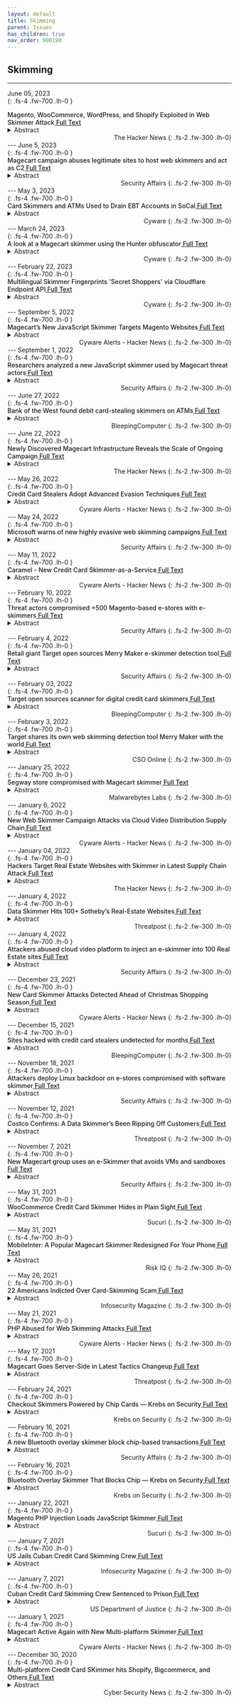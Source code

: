 ```yaml
---
layout: default
title: Skimming 
parent: Issues 
has_children: true
nav_order: 900190
---
```


## Skimming
---
June 05, 2023 <br>
{: .fs-4 .fw-700 .lh-0  }
<p style="font-weight:500; margin:0px" markdown="1">
Magento, WooCommerce, WordPress, and Shopify Exploited in Web Skimmer Attack<a href="https://thehackernews.com/2023/06/magento-woocommerce-wordpress-and.html"> Full Text</a>
</p>
<details>
  <summary>Abstract</summary>
Cybersecurity researchers have unearthed a new ongoing&nbsp; Magecart -style web skimmer campaign that's designed to steal personally identifiable information (PII) and credit card data from e-commerce websites. A noteworthy aspect that sets it apart from other Magecart campaigns is that the hijacked sites further serve as "makeshift" command-and-control (C2) servers, using the cover to facilitate the distribution of malicious code without the knowledge of the victim sites. Web security company Akamai said it identified victims of varying sizes in North America, Latin America, and Europe, potentially putting the personal data of thousands of site visitors at risk of being harvested and sold for illicit profits. "Attackers employ a number of evasion techniques during the campaign, including obfuscating [using] Base64 and masking the attack to resemble popular third-party services, such as Google Analytics or Google Tag Manager," Akamai security researcher Roman Lv
</details>
<div style="text-align: right" markdown="1">
The Hacker News
{: .fs-2 .fw-300 .lh-0}
</div>
---
June 5, 2023 <br>
{: .fs-4 .fw-700 .lh-0  }
<p style="font-weight:500; margin:0px" markdown="1">
Magecart campaign abuses legitimate sites to host web skimmers and act as C2<a href="https://securityaffairs.com/147061/breaking-news/magecart-campaign-abuses-legitimate-websites.html"> Full Text</a>
</p>
<details>
  <summary>Abstract</summary>
A new ongoing Magecart web skimmer campaign abuse legitimate websites to act as makeshift command and control (C2) servers.
Akamai researchers discovered a new ongoing Magecart web skimmer campaign aimed at stealing personally identifiable information...
</details>
<div style="text-align: right" markdown="1">
Security Affairs
{: .fs-2 .fw-300 .lh-0}
</div>
---
May 3, 2023 <br>
{: .fs-4 .fw-700 .lh-0  }
<p style="font-weight:500; margin:0px" markdown="1">
Card Skimmers and ATMs Used to Drain EBT Accounts in SoCal<a href="https://www.hackread.com/card-skimmers-atms-drain-ebt-accounts-socal/?&amp;web_view=true"> Full Text</a>
</p>
<details>
  <summary>Abstract</summary>
The suspects are accused of using card skimmers and ATMs to drain electronic benefit transfer (EBT) accounts, which are used to pay for food through the Supplemental Nutrition Assistance Program (SNAP).
</details>
<div style="text-align: right" markdown="1">
Cyware
{: .fs-2 .fw-300 .lh-0}
</div>
---
March 24, 2023 <br>
{: .fs-4 .fw-700 .lh-0  }
<p style="font-weight:500; margin:0px" markdown="1">
A look at a Magecart skimmer using the Hunter obfuscator<a href="https://www.malwarebytes.com/blog/threat-intelligence/2023/03/hunter-skimmer?&amp;web_view=true"> Full Text</a>
</p>
<details>
  <summary>Abstract</summary>
When a victim who is shopping at a compromised online store goes to the checkout page, there will be additional fields injected in the contact form that aren't normally there.
</details>
<div style="text-align: right" markdown="1">
Cyware
{: .fs-2 .fw-300 .lh-0}
</div>
---
February 22, 2023 <br>
{: .fs-4 .fw-700 .lh-0  }
<p style="font-weight:500; margin:0px" markdown="1">
Multilingual Skimmer Fingerprints 'Secret Shoppers' via Cloudflare Endpoint API<a href="https://www.malwarebytes.com/blog/threat-intelligence/2023/02/multilingual-skimmer-fingerprints-users-via-cloudflare-endpoint-api?&amp;web_view=true"> Full Text</a>
</p>
<details>
  <summary>Abstract</summary>
The skimmer uses iframes that are loaded if the current page is the checkout and if the browser's local storage does not include a font item (this is equivalent to using cookies to detect returning visitors).
</details>
<div style="text-align: right" markdown="1">
Cyware
{: .fs-2 .fw-300 .lh-0}
</div>
---
September 5, 2022 <br>
{: .fs-4 .fw-700 .lh-0  }
<p style="font-weight:500; margin:0px" markdown="1">
Magecart’s New JavaScript Skimmer Targets Magento Websites<a href="https://cyware.com/news/magecarts-new-javascript-skimmer-targets-magento-websites-e2b125fc"> Full Text</a>
</p>
<details>
  <summary>Abstract</summary>
Cyble researchers spotted and analyzed a new JavaScript skimmer used by the Magecart threat group to target Magento e-commerce sites and steal payment data.&nbsp;The malicious JS code is loaded with standard skimmer anti-detection features. Magento e-commerce site owners should deploy the right too ... Read More
</details>
<div style="text-align: right" markdown="1">
Cyware Alerts - Hacker News
{: .fs-2 .fw-300 .lh-0}
</div>
---
September 1, 2022 <br>
{: .fs-4 .fw-700 .lh-0  }
<p style="font-weight:500; margin:0px" markdown="1">
Researchers analyzed a new JavaScript skimmer used by Magecart threat actors<a href="https://securityaffairs.co/wordpress/135177/cyber-crime/javascript-skimmer-magecart.html"> Full Text</a>
</p>
<details>
  <summary>Abstract</summary>
Researchers from Cyble analyzed a new, highly evasive JavaScript skimmer used by Magecart threat actors.



Cyble Research &amp; Intelligence Labs started its investigation after seeing a post on Twitter&nbsp;a new JavaScript skimmer developed by the Magecart...
</details>
<div style="text-align: right" markdown="1">
Security Affairs
{: .fs-2 .fw-300 .lh-0}
</div>
---
June 27, 2022 <br>
{: .fs-4 .fw-700 .lh-0  }
<p style="font-weight:500; margin:0px" markdown="1">
Bank of the West found debit card-stealing skimmers on ATMs<a href="https://www.bleepingcomputer.com/news/security/bank-of-the-west-found-debit-card-stealing-skimmers-on-atms/"> Full Text</a>
</p>
<details>
  <summary>Abstract</summary>
The Bank of the West is warning customers&nbsp;that their debit card numbers and PINs have been stolen by skimmers installed on several of the bank's ATMs.
</details>
<div style="text-align: right" markdown="1">
BleepingComputer
{: .fs-2 .fw-300 .lh-0}
</div>
---
June 22, 2022 <br>
{: .fs-4 .fw-700 .lh-0  }
<p style="font-weight:500; margin:0px" markdown="1">
Newly Discovered Magecart Infrastructure Reveals the Scale of Ongoing Campaign<a href="https://thehackernews.com/2022/06/newly-discovered-magecart.html"> Full Text</a>
</p>
<details>
  <summary>Abstract</summary>
A newly discovered Magecart skimming campaign has its roots in a previous attack activity going all the way back to November 2021.  To that end, it has come to light that&nbsp; two &nbsp; malware &nbsp;domains identified as hosting credit card skimmer code — "scanalytic[.]org" and "js.staticounter[.]net" — are part of a broader infrastructure used to carry out the intrusions, Malwarebytes said in a Tuesday analysis.  "We were able to connect these two domains with a&nbsp; previous campaign from November 2021 &nbsp;which was the first instance to our knowledge of a skimmer checking for the use of virtual machines," Jérôme Segura&nbsp; said . "However, both of them are now devoid of VM detection code. It's unclear why the threat actors removed it, unless perhaps it caused more issues than benefits."   The earliest evidence of the campaign's activity, based on the additional domains uncovered, suggests it dates back to at least May 2020.  Magecart &nbsp;refers to a cybercrim
</details>
<div style="text-align: right" markdown="1">
The Hacker News
{: .fs-2 .fw-300 .lh-0}
</div>
---
May 26, 2022 <br>
{: .fs-4 .fw-700 .lh-0  }
<p style="font-weight:500; margin:0px" markdown="1">
Credit Card Stealers Adopt Advanced Evasion Techniques<a href="https://cyware.com/news/credit-card-stealers-adopt-advanced-evasion-techniques-f401c33f"> Full Text</a>
</p>
<details>
  <summary>Abstract</summary>
Microsoft found that scammers are using image files with a hidden malicious PHP script to manipulate e-commerce checkout pages and capture payment card details in their latest attack campaigns. The attackers are obfuscating their code snippets, injecting them into image files, and masquerading as w ...
    Read More
</details>
<div style="text-align: right" markdown="1">
Cyware Alerts - Hacker News
{: .fs-2 .fw-300 .lh-0}
</div>
---
May 24, 2022 <br>
{: .fs-4 .fw-700 .lh-0  }
<p style="font-weight:500; margin:0px" markdown="1">
Microsoft warns of new highly evasive web skimming campaigns<a href="https://securityaffairs.co/wordpress/131625/hacking/web-skimming-attacks.html"> Full Text</a>
</p>
<details>
  <summary>Abstract</summary>
Threat actors behind web skimming campaigns are using malicious JavaScript to mimic Google Analytics and Meta Pixel scripts to avoid detection.



Microsoft security researchers recently observed web skimming campaigns that used multiple obfuscation...
</details>
<div style="text-align: right" markdown="1">
Security Affairs
{: .fs-2 .fw-300 .lh-0}
</div>
---
May 11, 2022 <br>
{: .fs-4 .fw-700 .lh-0  }
<p style="font-weight:500; margin:0px" markdown="1">
Caramel - New Credit Card Skimmer-as-a-Service<a href="https://cyware.com/news/caramel-new-credit-card-skimmer-as-a-service-4c3e6798"> Full Text</a>
</p>
<details>
  <summary>Abstract</summary>
A new credit card stealing service, called Caramel, is growing in popularity. Launched by a Russian cybercrime organization named CaramelCorp, the skimmer-as-a-service can allow any low-skilled threat actors to get started with financial fraud.&nbsp;
</details>
<div style="text-align: right" markdown="1">
Cyware Alerts - Hacker News
{: .fs-2 .fw-300 .lh-0}
</div>
---
February 10, 2022 <br>
{: .fs-4 .fw-700 .lh-0  }
<p style="font-weight:500; margin:0px" markdown="1">
Threat actors compromised +500 Magento-based e-stores with e-skimmers<a href="https://securityaffairs.co/wordpress/127874/cyber-crime/magento-based-e-stores-mass-compromise.html"> Full Text</a>
</p>
<details>
  <summary>Abstract</summary>
Experts uncovered a mass Magecart campaign that compromised over 500 e-store running the Magento 1 eCommerce platform.



Researchers from cybersecurity firm Sansec&nbsp;uncovered a massive Magecart campaign that already compromised more than 500 online...
</details>
<div style="text-align: right" markdown="1">
Security Affairs
{: .fs-2 .fw-300 .lh-0}
</div>
---
February 4, 2022 <br>
{: .fs-4 .fw-700 .lh-0  }
<p style="font-weight:500; margin:0px" markdown="1">
Retail giant Target open sources Merry Maker e-skimmer detection tool<a href="https://securityaffairs.co/wordpress/127639/breaking-news/merry-maker-tool-e-skimmer.html"> Full Text</a>
</p>
<details>
  <summary>Abstract</summary>
Retail giant Target is going to open-source an internal tool, dubbed&nbsp;Merry Maker, designed to detect e-skimming attacks.



Retail giant Target announced the release in open-source of an internal tool, dubbed&nbsp;Merry Maker, designed to detect e-skimming...
</details>
<div style="text-align: right" markdown="1">
Security Affairs
{: .fs-2 .fw-300 .lh-0}
</div>
---
February 03, 2022 <br>
{: .fs-4 .fw-700 .lh-0  }
<p style="font-weight:500; margin:0px" markdown="1">
Target open sources scanner for digital credit card skimmers<a href="https://www.bleepingcomputer.com/news/security/target-open-sources-scanner-for-digital-credit-card-skimmers/"> Full Text</a>
</p>
<details>
  <summary>Abstract</summary>
Target, one of the largest American department store chains and e-commerce retailers, has open sourced 'Merry Maker' - its years-old proprietary scanner for payment card skimming.
</details>
<div style="text-align: right" markdown="1">
BleepingComputer
{: .fs-2 .fw-300 .lh-0}
</div>
---
February 3, 2022 <br>
{: .fs-4 .fw-700 .lh-0  }
<p style="font-weight:500; margin:0px" markdown="1">
Target shares its own web skimming detection tool Merry Maker with the world<a href="https://www.csoonline.com/article/3648359/target-shares-its-own-web-skimming-detection-tool-merry-maker-with-the-world.html#tk.rss_all?&amp;web_view=true"> Full Text</a>
</p>
<details>
  <summary>Abstract</summary>
The new open-source tool Merry Maker from Target simulates online browsing and shopping to identify malicious code meant to steal payment card information on retailers' websites.
</details>
<div style="text-align: right" markdown="1">
CSO Online
{: .fs-2 .fw-300 .lh-0}
</div>
---
January 25, 2022 <br>
{: .fs-4 .fw-700 .lh-0  }
<p style="font-weight:500; margin:0px" markdown="1">
Segway store compromised with Magecart skimmer<a href="https://blog.malwarebytes.com/threat-intelligence/2022/01/segway-store-compromised-with-magecart-skimmer/?&amp;web_view=true"> Full Text</a>
</p>
<details>
  <summary>Abstract</summary>
Malwarebytes web protection team identified a web skimmer on Segway’s online store. The researchers tied it to a previous campaign that is attributed to Magecart Group 12.
</details>
<div style="text-align: right" markdown="1">
Malwarebytes Labs
{: .fs-2 .fw-300 .lh-0}
</div>
---
January 6, 2022 <br>
{: .fs-4 .fw-700 .lh-0  }
<p style="font-weight:500; margin:0px" markdown="1">
New Web Skimmer Campaign Attacks via Cloud Video Distribution Supply Chain<a href="https://cyware.com/news/new-web-skimmer-campaign-attacks-via-cloud-video-distribution-supply-chain-dec51dff"> Full Text</a>
</p>
<details>
  <summary>Abstract</summary>
Sotheby’s Brightcove account was breached by hackers who deployed a skimmer to pilfer payment card details from more than 100 of its luxury real estate websites.
</details>
<div style="text-align: right" markdown="1">
Cyware Alerts - Hacker News
{: .fs-2 .fw-300 .lh-0}
</div>
---
January 04, 2022 <br>
{: .fs-4 .fw-700 .lh-0  }
<p style="font-weight:500; margin:0px" markdown="1">
Hackers Target Real Estate Websites with Skimmer in Latest Supply Chain Attack<a href="https://thehackernews.com/2022/01/hackers-target-real-estate-websites.html"> Full Text</a>
</p>
<details>
  <summary>Abstract</summary>
Threat actors leveraged a cloud video hosting service to carry out a supply chain attack on more than&nbsp; 100 real estate websites &nbsp;operated by Sotheby's Realty that involved injecting malicious skimmers to steal sensitive personal information.  "The attacker injected the skimmer JavaScript codes into video, so whenever others import the video, their websites get embedded with skimmer codes as well," Palo Alto Networks' Unit 42 researchers&nbsp; said &nbsp;in a report published this week.   The skimmer attacks, also called formjacking, relates to a type of cyber attack wherein bad actors insert malicious JavaScript code into the target website, most often to checkout or payment pages on shopping and e-commerce portals, to harvest valuable information such as credit card details entered by users.   In the latest incarnation of the Magecart attacks, the operators behind the campaign breached the Brightcove account of Sotheby's and deployed malicious code into the player of the
</details>
<div style="text-align: right" markdown="1">
The Hacker News
{: .fs-2 .fw-300 .lh-0}
</div>
---
January 4, 2022 <br> 
{: .fs-4 .fw-700 .lh-0  }
<p style="font-weight:500; margin:0px" markdown="1">
Data Skimmer Hits 100+ Sotheby’s Real-Estate Websites<a href="https://threatpost.com/data-skimmer-sothebys-real-estate-websites/177347/"> Full Text</a>
</p>
<details>
  <summary>Abstract</summary>
The campaign was an opportunistic supply-chain attack abusing a weaponized cloud video player.
</details>
<div style="text-align: right" markdown="1">
Threatpost
{: .fs-2 .fw-300 .lh-0}
</div>
---
January 4, 2022 <br>
{: .fs-4 .fw-700 .lh-0  }
<p style="font-weight:500; margin:0px" markdown="1">
Attackers abused cloud video platform to inject an e-skimmer into 100 Real Estate sites<a href="https://securityaffairs.co/wordpress/126305/malware/cloud-video-platform-served-e-skimmer.html"> Full Text</a>
</p>
<details>
  <summary>Abstract</summary>
Threat actors compromised more than 100 real estate websites belonging to the same parent company by implanting an e-skimmer.



Threat actors used an unnamed cloud video platform to install an e-skimmer on more than 100 real estate websites belonging...
</details>
<div style="text-align: right" markdown="1">
Security Affairs
{: .fs-2 .fw-300 .lh-0}
</div>
---
December 23, 2021 <br>
{: .fs-4 .fw-700 .lh-0  }
<p style="font-weight:500; margin:0px" markdown="1">
New Card Skimmer Attacks Detected Ahead of Christmas Shopping Season<a href="https://cyware.com/news/new-card-skimmer-attacks-detected-ahead-of-christmas-shopping-season-fbf0044e"> Full Text</a>
</p>
<details>
  <summary>Abstract</summary>
The Christmas holiday shopping season is around the corner and so are the Magecart attackers. Interestingly, these attackers have become more active than ever, with each attack taking place every 16 minutes.
</details>
<div style="text-align: right" markdown="1">
Cyware Alerts - Hacker News
{: .fs-2 .fw-300 .lh-0}
</div>
---
December 15, 2021 <br>
{: .fs-4 .fw-700 .lh-0  }
<p style="font-weight:500; margin:0px" markdown="1">
Sites hacked with credit card stealers undetected for months<a href="https://www.bleepingcomputer.com/news/security/sites-hacked-with-credit-card-stealers-undetected-for-months/"> Full Text</a>
</p>
<details>
  <summary>Abstract</summary>
Threat actors are gearing up for the holidays with credit card skimming attacks remaining undetected for months as payment information is stolen from customers.
</details>
<div style="text-align: right" markdown="1">
BleepingComputer
{: .fs-2 .fw-300 .lh-0}
</div>
---
November 18, 2021 <br>
{: .fs-4 .fw-700 .lh-0  }
<p style="font-weight:500; margin:0px" markdown="1">
Attackers deploy Linux backdoor on e-stores compromised with software skimmer<a href="https://securityaffairs.co/wordpress/124748/malware/linux-backdoor-e-stores-skimmer.html"> Full Text</a>
</p>
<details>
  <summary>Abstract</summary>
Researchers discovered threat actors installing a Linux backdoor on compromised e-commerce servers after deploying a credit card skimmer into e-stores.



Security researchers from Sansec Threat Research Team discovered a Linux backdoor during an investigation...
</details>
<div style="text-align: right" markdown="1">
Security Affairs
{: .fs-2 .fw-300 .lh-0}
</div>
---
November 12, 2021 <br>
{: .fs-4 .fw-700 .lh-0  }
<p style="font-weight:500; margin:0px" markdown="1">
Costco Confirms: A Data Skimmer’s Been Ripping Off Customers<a href="https://threatpost.com/costco-data-skimmer-customers-notification/176320/"> Full Text</a>
</p>
<details>
  <summary>Abstract</summary>
Big-box behemoth retailer Costco is offering victims 12 months of credit monitoring, a $1 million insurance reimbursement policy and ID theft recovery services.
</details>
<div style="text-align: right" markdown="1">
Threatpost
{: .fs-2 .fw-300 .lh-0}
</div>
---
November 7, 2021 <br>
{: .fs-4 .fw-700 .lh-0  }
<p style="font-weight:500; margin:0px" markdown="1">
New Magecart group uses an e-Skimmer that avoids VMs and sandboxes<a href="https://securityaffairs.co/wordpress/124287/hacking/magecart-e-skimmer-avoids-vms.html"> Full Text</a>
</p>
<details>
  <summary>Abstract</summary>
A new Magecart group leverages a browser script to evade virtualized environments and sandboxes used by researchers. 



Malwarebytes researchers have spotted a new Magecart group that uses a browser script to evade detection and the execution in virtualized...
</details>
<div style="text-align: right" markdown="1">
Security Affairs
{: .fs-2 .fw-300 .lh-0}
</div>
---
May 31, 2021 <br>
{: .fs-4 .fw-700 .lh-0  }
<p style="font-weight:500; margin:0px" markdown="1">
WooCommerce Credit Card Skimmer Hides in Plain Sight<a href="https://blog.sucuri.net/2021/05/woocommerce-credit-card-skimmer.html?&amp;web_view=true"> Full Text</a>
</p>
<details>
  <summary>Abstract</summary>
The attackers use what appears to be a Google Tag Manager script, a popular service used on many websites, to hide their malicious content, while using base64 encoding for obfuscation.
</details>
<div style="text-align: right" markdown="1">
Sucuri
{: .fs-2 .fw-300 .lh-0}
</div>
---
May 31, 2021 <br>
{: .fs-4 .fw-700 .lh-0  }
<p style="font-weight:500; margin:0px" markdown="1">
MobileInter: A Popular Magecart Skimmer Redesigned&nbsp;For Your Phone<a href="https://www.riskiq.com/blog/external-threat-management/mobile-inter/?&amp;web_view=true"> Full Text</a>
</p>
<details>
  <summary>Abstract</summary>
With nearly three out of every four dollars spent online done via a mobile device, it's no wonder Magecart operators are looking to target this lucrative landscape using MobileInter.
</details>
<div style="text-align: right" markdown="1">
Risk IQ
{: .fs-2 .fw-300 .lh-0}
</div>
---
May 26, 2021 <br>
{: .fs-4 .fw-700 .lh-0  }
<p style="font-weight:500; margin:0px" markdown="1">
22 Americans Indicted Over Card-Skimming Scam<a href="https://www.infosecurity-magazine.com:443/news/22-americans-indicted-over-card/"> Full Text</a>
</p>
<details>
  <summary>Abstract</summary>
Nearly two dozen individuals charged with purchasing and using payment cards stolen from national retail chain
</details>
<div style="text-align: right" markdown="1">
Infosecurity Magazine
{: .fs-2 .fw-300 .lh-0}
</div>
---
May 21, 2021 <br>
{: .fs-4 .fw-700 .lh-0  }
<p style="font-weight:500; margin:0px" markdown="1">
PHP Abused for Web Skimming Attacks<a href="https://cyware.com/news/php-abused-for-web-skimming-attacks-a326087d"> Full Text</a>
</p>
<details>
  <summary>Abstract</summary>
In the first week of May, security researchers raised an alarm about a decade-old supply chain flaw in the PHP package manager that could have put millions of websites at risk.
</details>
<div style="text-align: right" markdown="1">
Cyware Alerts - Hacker News
{: .fs-2 .fw-300 .lh-0}
</div>
---
May 17, 2021 <br>
{: .fs-4 .fw-700 .lh-0  }
<p style="font-weight:500; margin:0px" markdown="1">
Magecart Goes Server-Side in Latest Tactics Changeup<a href="https://threatpost.com/magecart-server-side-itactics-changeup/166242/"> Full Text</a>
</p>
<details>
  <summary>Abstract</summary>
The latest Magecart iteration is finding success with a new PHP web shell skimmer.
</details>
<div style="text-align: right" markdown="1">
Threatpost
{: .fs-2 .fw-300 .lh-0}
</div>
---
February 24, 2021 <br>
{: .fs-4 .fw-700 .lh-0  }
<p style="font-weight:500; margin:0px" markdown="1">
Checkout Skimmers Powered by Chip Cards — Krebs on Security<a href="https://krebsonsecurity.com/2021/02/checkout-skimmers-powered-by-chip-cards/?&amp;web_view=true"> Full Text</a>
</p>
<details>
  <summary>Abstract</summary>
Skimming devices used to hack terminals at retail self-checkout lanes are a new breed of PIN pad overlay combined with a flexible, paper-thin device that fits inside the terminal’s chip reader slot.
</details>
<div style="text-align: right" markdown="1">
Krebs on Security
{: .fs-2 .fw-300 .lh-0}
</div>
---
February 16, 2021 <br>
{: .fs-4 .fw-700 .lh-0  }
<p style="font-weight:500; margin:0px" markdown="1">
A new Bluetooth overlay skimmer block chip-based transactions<a href="https://securityaffairs.co/wordpress/114625/cyber-crime/bluetooth-overlay-skimmer.html"> Full Text</a>
</p>
<details>
  <summary>Abstract</summary>
Experts discovered a new Bluetooth overlay skimmer that interferes with the ability of the terminal to read chip-based cards, forcing the use of the stripe.



The popular investigator Brian Krebs reported the discovery of a new Bluetooth overlay skimmer...
</details>
<div style="text-align: right" markdown="1">
Security Affairs
{: .fs-2 .fw-300 .lh-0}
</div>
---
February 16, 2021 <br>
{: .fs-4 .fw-700 .lh-0  }
<p style="font-weight:500; margin:0px" markdown="1">
Bluetooth Overlay Skimmer That Blocks Chip — Krebs on Security<a href="https://krebsonsecurity.com/2021/02/bluetooth-overlay-skimmer-that-blocks-chip/?&amp;web_view=true"> Full Text</a>
</p>
<details>
  <summary>Abstract</summary>
The Bluetooth-enabled skimming devices placed over top of payment card terminals interfere with the terminal’s ability to read chip-based cards, forcing customers to swipe the stripe instead.
</details>
<div style="text-align: right" markdown="1">
Krebs on Security
{: .fs-2 .fw-300 .lh-0}
</div>
---
January 22, 2021 <br>
{: .fs-4 .fw-700 .lh-0  }
<p style="font-weight:500; margin:0px" markdown="1">
Magento PHP Injection Loads JavaScript Skimmer<a href="https://blog.sucuri.net/2021/01/magento-php-injection-loads-javascript-skimmer.html?&amp;web_view=true"> Full Text</a>
</p>
<details>
  <summary>Abstract</summary>
To avoid getting detected, the skimmer is loaded using the PHP function file_get_contents and an obfuscated URL, while ensuring that the user is on the checkout page and not logged in as admin.
</details>
<div style="text-align: right" markdown="1">
Sucuri
{: .fs-2 .fw-300 .lh-0}
</div>
---
January 7, 2021 <br>
{: .fs-4 .fw-700 .lh-0  }
<p style="font-weight:500; margin:0px" markdown="1">
US Jails Cuban Credit Card Skimming Crew<a href="https://www.infosecurity-magazine.com:443/news/us-jails-cuban-credit-card/"> Full Text</a>
</p>
<details>
  <summary>Abstract</summary>
Cyber-criminals jailed for $5m skimming attack on Virginia gas pumps
</details>
<div style="text-align: right" markdown="1">
Infosecurity Magazine
{: .fs-2 .fw-300 .lh-0}
</div>
---
January 7, 2021 <br>
{: .fs-4 .fw-700 .lh-0  }
<p style="font-weight:500; margin:0px" markdown="1">
Cuban Credit Card Skimming Crew Sentenced to Prison<a href="https://www.justice.gov/usao-edva/pr/cuban-credit-card-skimming-crew-sentenced-prison?&amp;web_view=true"> Full Text</a>
</p>
<details>
  <summary>Abstract</summary>
According to court documents, the six conspirators placed credit card skimming devices on gas pumps located in Northampton County within the Eastern District of Virginia.
</details>
<div style="text-align: right" markdown="1">
US Department of Justice
{: .fs-2 .fw-300 .lh-0}
</div>
---
January 1, 2021 <br>
{: .fs-4 .fw-700 .lh-0  }
<p style="font-weight:500; margin:0px" markdown="1">
Magecart Active Again with New Multi-platform Skimmer<a href="https://cyware.com/news/magecart-active-again-with-new-multi-platform-skimmer-95273e1a"> Full Text</a>
</p>
<details>
  <summary>Abstract</summary>
Researchers have found a new&nbsp;credit card skimmer&nbsp;that is capable of affecting multiple e-commerce hosting platforms  such as Shopify, Zencart, Woocommerce, and BigCommerce.
</details>
<div style="text-align: right" markdown="1">
Cyware Alerts - Hacker News
{: .fs-2 .fw-300 .lh-0}
</div> 
---
December 30, 2020 <br>
{: .fs-4 .fw-700 .lh-0  }
<p style="font-weight:500; margin:0px" markdown="1">
Multi-platform Credit Card SKimmer hits Shopify, Bigcommerce, and Others<a href="https://cybersecuritynews.com/multi-platform-credit-card-skimmer/"> Full Text</a>
</p>
<details>
  <summary>Abstract</summary>
 The Cybersecurity and Infrastructure Security Agency (CISA) has created a free tool to identify unusual activity that could have potentially malicious repercussions...
</details>
<div style="text-align: right" markdown="1">
Cyber Security News
{: .fs-2 .fw-300 .lh-0}
</div>
